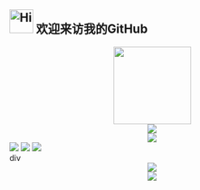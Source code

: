<h2><img src="src/assert/hellokittydance.gif" alt="Hi" width="42" /> 欢迎来访我的GitHub </h2>
<div align="center"> <img height="137px" src="https://github-readme-stats.vercel.app/api?username=jxxxxxgl&hide_title=true&hide_border=true&show_icons=trueline_height=21&text_color=000&icon_color=000&bg_color=0,ea6161,ffc64d,fffc4d,52fa5a&theme=graywhite" /> </div>
<div align="center"> <img src="https://github-readme-stats.vercel.app/api/top-langs/?username=jxxxxxgl&count_private=true&hide_title=true&hide_border=true&layout=compact&langs_count=6&text_color=000&icon_color=fff&bg_color=0,52fa5a,4dfcff,c64dff&theme=graywhite" /> </div>
<div align="center"> <img src="https://github-profile-trophy.vercel.app/?username=jxxxxxgl" /> </div>
<div aligin="center"><span > <img src="https://img.shields.io/badge/-python-E34F26?style=flat-square&logo=python&logoColor=white" /> <img src="https://img.shields.io/badge/-Go-1572B6?style=flat-square&logo=Go" /> <img src="https://img.shields.io/badge/-Rust-oringe?style=flat-square&logo=Rust" /> </span> </div>div
<div align="center"> <img src="https://visitor-badge.glitch.me/badge?page_id=jxxxxxgl&left_color=green&right_color=red" /> </div>
<div align="center"> <img src="https://github-readme-activity-graph.vercel.app/graph?username=jxxxxxgl&theme=dracula" /> </div>

